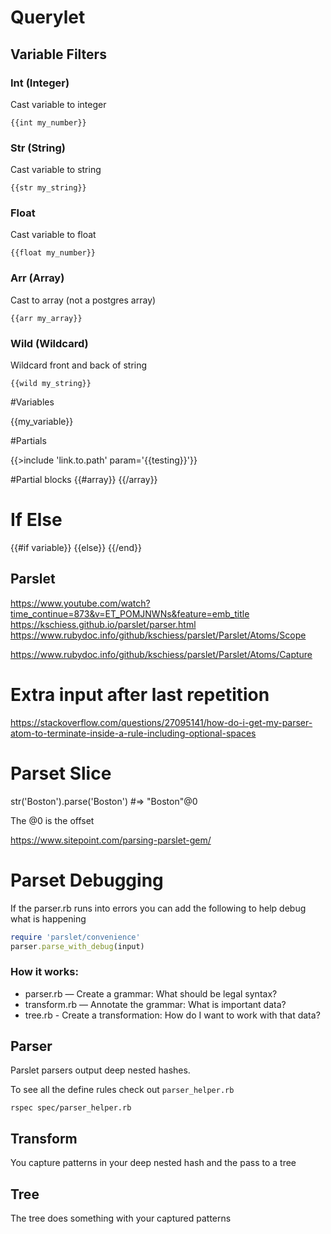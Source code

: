 # Querylet

## Variable Filters
 
### Int (Integer)

Cast variable to integer

```
{{int my_number}}
```

### Str (String)

Cast variable to string

```
{{str my_string}}
```

### Float

Cast variable to float

```
{{float my_number}}
```

### Arr (Array)

Cast to array (not a postgres array)

```
{{arr my_array}}
```

### Wild (Wildcard)

Wildcard front and back of string

```
{{wild my_string}}
```




#Variables

{{my_variable}}

#Partials

{{>include 'link.to.path' param='{{testing}}'}}

#Partial blocks
{{#array}}
{{/array}}

# If Else
{{#if variable}}
{{else}}
{{/end}}

## Parslet

https://www.youtube.com/watch?time_continue=873&v=ET_POMJNWNs&feature=emb_title
https://kschiess.github.io/parslet/parser.html
https://www.rubydoc.info/github/kschiess/parslet/Parslet/Atoms/Scope

https://www.rubydoc.info/github/kschiess/parslet/Parslet/Atoms/Capture

# Extra input after last repetition
https://stackoverflow.com/questions/27095141/how-do-i-get-my-parser-atom-to-terminate-inside-a-rule-including-optional-spaces


# Parset Slice

str('Boston').parse('Boston') #=> "Boston"@0

The @0 is the offset


https://www.sitepoint.com/parsing-parslet-gem/

# Parset Debugging

If the parser.rb runs into errors you can add the following to help
debug what is happening

```rb
require 'parslet/convenience'
parser.parse_with_debug(input)
```

### How it works:

* parser.rb    — Create a grammar: What should be legal syntax?
* transform.rb — Annotate the grammar: What is important data?
* tree.rb      - Create a transformation: How do I want to work with that data?

## Parser

Parslet parsers output deep nested hashes.

To see all the define rules check out `parser_helper.rb`

```
rspec spec/parser_helper.rb
```

## Transform

You capture patterns in your deep nested hash and the pass to a tree

## Tree

The tree does something with your captured patterns



